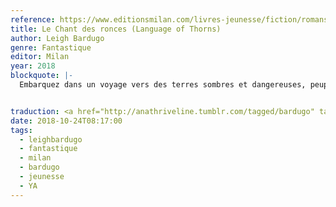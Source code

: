 ```yaml
---
reference: https://www.editionsmilan.com/livres-jeunesse/fiction/romans-ados/le-chant-des-ronces
title: Le Chant des ronces (Language of Thorns)
author: Leigh Bardugo
genre: Fantastique
editor: Milan
year: 2018
blockquote: |-
  Embarquez dans un voyage vers des terres sombres et dangereuses, peuplées de villes hantées et de bois affamés, de monstres bavards et de golems en pain d’épices, où la voix d’une sirène peut invoquer une tempête mortelle, où les rivières font de terribles promesses d’amour…


traduction: <a href="http://anathriveline.tumblr.com/tagged/bardugo" target="_blank">Leigh Bardugo</a>
date: 2018-10-24T08:17:00
tags:
  - leighbardugo
  - fantastique
  - milan
  - bardugo
  - jeunesse
  - YA
---
```

